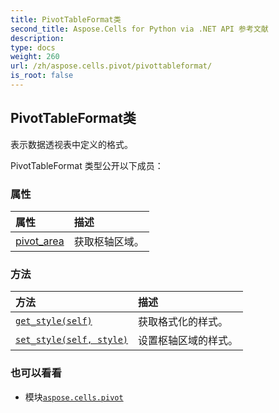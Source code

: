 ```yaml
---
title: PivotTableFormat类
second_title: Aspose.Cells for Python via .NET API 参考文献
description:
type: docs
weight: 260
url: /zh/aspose.cells.pivot/pivottableformat/
is_root: false
---
```

## PivotTableFormat类
表示数据透视表中定义的格式。



PivotTableFormat 类型公开以下成员：

### 属性
|属性|描述|
| :- | :- |
| [pivot_area](/cells/python-net/zh/aspose.cells.pivot/pivottableformat/pivot_area) |获取枢轴区域。|


### 方法
|方法|描述|
| :- | :- |
| [`get_style(self)`](/cells/python-net/zh/aspose.cells.pivot/pivottableformat/get_style/#) |获取格式化的样式。|
| [`set_style(self, style)`](/cells/python-net/zh/aspose.cells.pivot/pivottableformat/set_style/#aspose.cells.style) |设置枢轴区域的样式。|



### 也可以看看
* 模块[`aspose.cells.pivot`](..)

